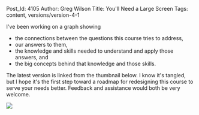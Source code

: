 Post_Id: 4105
Author: Greg Wilson
Title: You'll Need a Large Screen
Tags: content, versions/version-4-1

<p>I've been working on a graph showing</p>
<ul>
<li>the connections between the questions this course tries to address,</li>
<li>our answers to them,</li>
<li>the knowledge and skills needed to understand and apply those answers, and</li>
<li>the big concepts behind that knowledge and those skills.</li>
</ul>
<p>The latest version is linked from the thumbnail below.  I know it's tangled, but I hope it's the first step toward a roadmap for redesigning this course to serve your needs better.  Feedback and assistance would both be very welcome.</p>
<p><img src="{{root_path}}/files/2011/03/course1-275x300.png" /></p>
